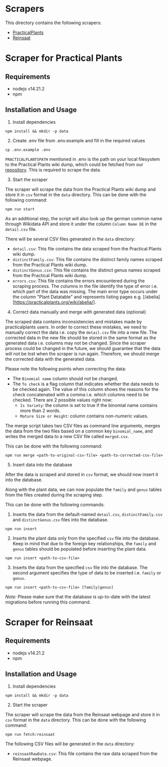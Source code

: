 # Scrapers

This directory contains the following scrapers:

- [PracticalPlants](#scraper-for-practical-plants)
- [Reinsaat](#scraper-for-reinsaat)

# Scraper for Practical Plants

## Requirements

- nodejs v14.21.2
- npm

## Installation and Usage

1. Install dependencies

```shell
npm install && mkdir -p data
```

2. Create .env file from .env.example and fill in the required values

```shell
cp .env.example .env
```

`PRACTICALPLANTSPATH` mentioned in .env is the path on your local filesystem to the Practical Plants wiki dump, which could be fetched from our [repository](https://github.com/ElektraInitiative/practicalplants). This is required to scrape the data.

3. Start the scraper

The scraper will scrape the data from the Practical Plants wiki dump and store it in `csv` format in the `data` directory. This can be done with the following command:

```shell
npm run start
```

As an additional step, the script will also look up the german common name through Wikidata API and store it under the column `Column Name DE` in the `detail.csv` file.

There will be several CSV files generated in the `data` directory:

- `detail.csv`: This file contains the data scraped from the Practical Plants wiki dump.
- `distinctFamily.csv`: This file contains the distinct family names scraped from the Practical Plants wiki dump.
- `distinctGenus.csv`: This file contains the distinct genus names scraped from the Practical Plants wiki dump.
- `errors.csv`: This file contains the errors encountered during the scraping process. The columns in the file identify the type of error i.e. which part of the data was missing. The main error type occurs under the column "Plant Datatable" and represents listing pages e.g. [/abelia][https://practicalplants.org/wiki/abelia/].

4. Correct data manually and merge with generated data (optional)

The scraped data contains inconsistencies and mistakes made by practicalplants users. In order to correct these mistakes, we need to manually correct the data i.e. copy the `detail.csv` file into a new file. The corrected data in the new file should be stored in the same format as the generated data i.e. columns may not be changed. Since the scraper process could be changed in the future, we should guarantee that the data will not be lost when the scraper is run again. Therefore, we should merge the corrected data with the generated data.

Please note the following points when correcting the data:

- The `Binomial name` column should not be changed.
- The `To check` is a flag column that indicates whether the data needs to be checked again. The value of this column shows the reasons for the check concatenated with a comma i.e. which columns need to be checked. There are 2 possible values right now:
  - `Is Variety`: the column is set to true if the binomial name contains more than 2 words.
  - `Mature Size or Height`: column contains non-numeric values.

The merge script takes two CSV files as command line arguments, merges the data from the two files based on a common key `binomial_name`, and writes the merged data to a new CSV file called `merged.csv`.

This can be done with the following command:

```shell
npm run merge <path-to-original-csv-file> <path-to-corrected-csv-file>
```

5. Insert data into the database

After the data is scraped and stored in `csv` format, we should now insert it into the database.

Along with the plant data, we can now populate the `family` and `genus` tables from the files created during the scraping step.

This can be done with the following commands:

1. Inserts the data from the default-named `detail.csv`, `distinctFamily.csv` and `distinctGenus.csv` files into the
   database.

```shell
npm run insert
```

2. Inserts the plant data only from the specified `csv` file into the database. Keep in mind that due to the foreign key relationships, the `family` and `genus` tables should be populated before inserting the plant data.

```shell
npm run insert <path-to-csv-file>
```

3. Inserts the data from the specified `csv` file into the database. The second argument specifies the type of data to be inserted i.e. `family` or `genus`.

```shell
npm run insert <path-to-csv-file> [family|genus]
```

_Note:_ Please make sure that the database is up-to-date with the latest migrations before running this command.

# Scraper for Reinsaat

## Requirements

- nodejs v14.21.2
- npm

## Installation and Usage

1. Install dependencies

```shell
npm install && mkdir -p data
```

2. Start the scraper

The scraper will scrape the data from the Reinsaat webpage and store it in `csv` format in the `data` directory. This can be done with the following command:

```shell
npm run fetch:reinsaat
```

The following CSV files will be generated in the `data` directory:

- `reinsaatRawData.csv`: This file contains the raw data scraped from the Reinsaat webpage.
